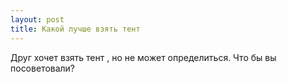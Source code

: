```yaml
---
layout: post 
title: Какой лучше взять тент 
--- 
```

Друг хочет взять тент , но не может определиться. Что бы вы посоветовали?